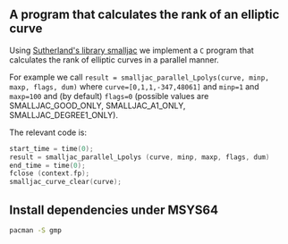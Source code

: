 ## A program that calculates the rank of an elliptic curve
Using [Sutherland's library smalljac](https://math.mit.edu/~drew/) we implement a `C` program that calculates the rank of elliptic curves in a parallel manner.

For example we call `result = smalljac_parallel_Lpolys(curve, minp, maxp, flags, dum)` where `curve=[0,1,1,-347,48061]` and `minp=1` and `maxp=100` and (by default) `flags=0` (possible values are SMALLJAC_GOOD_ONLY, SMALLJAC_A1_ONLY, SMALLJAC_DEGREE1_ONLY).

The relevant code is:

```c
start_time = time(0);
result = smalljac_parallel_Lpolys (curve, minp, maxp, flags, dum)
end_time = time(0);
fclose (context.fp);
smalljac_curve_clear(curve);
```

## Install dependencies under MSYS64

```bash
pacman -S gmp
```
